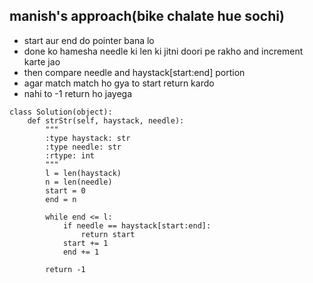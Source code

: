 ## manish's approach(bike chalate hue sochi)

- start aur end do pointer bana lo
- done ko hamesha needle ki len ki jitni doori pe rakho and increment karte jao
- then compare needle and haystack[start:end] portion
- agar match match ho gya to start return kardo
- nahi to -1 return ho jayega

```
class Solution(object):
    def strStr(self, haystack, needle):
        """
        :type haystack: str
        :type needle: str
        :rtype: int
        """
        l = len(haystack)
        n = len(needle)
        start = 0
        end = n

        while end <= l:
            if needle == haystack[start:end]:
                return start
            start += 1
            end += 1
        
        return -1
```
